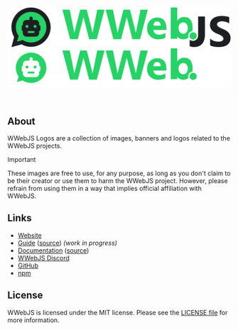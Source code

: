 <div align="center">
  <br>

  ![WWebJS Website](./3_Full%20Logo%20Lockup/full_banner_black.png#gh-light-mode-only)
  ![WWebJS Website](./3_Full%20Logo%20Lockup/full_banner_white.png#gh-dark-mode-only)
  
  <br>
</div>

## About

WWebJS Logos are a collection of images, banners and logos related to the WWebJS projects.

> [!IMPORTANT]
> These images are free to use, for any purpose, as long as you don't claim to be their creator or use them to harm the WWebJS project. However, please refrain from using them in a way that implies official affiliation with WWebJS.

## Links

* [Website][website]
* [Guide][guide] ([source][guide-source]) _(work in progress)_
* [Documentation][documentation] ([source][documentation-source])
* [WWebJS Discord][discord]
* [GitHub][gitHub]
* [npm][npm]

## License

WWebJS is licensed under the MIT license. Please see the [LICENSE file](LICENSE) for more information.

[website]: https://wwebjs.dev
[guide]: https://guide.wwebjs.dev/guide
[guide-source]: https://github.com/wwebjs/wwebjs.dev/tree/main
[documentation]: https://docs.wwebjs.dev/
[documentation-source]: https://github.com/pedroslopez/whatsapp-web.js/tree/main/docs
[discord]: https://discord.gg/H7DqQs4
[gitHub]: https://github.com/pedroslopez/whatsapp-web.js
[npm]: https://npmjs.org/package/whatsapp-web.js